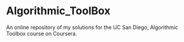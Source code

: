 # Algorithmic_ToolBox
An online repository of my solutions for the UC San Diego, Algorithmic Toolbox course on Coursera.
